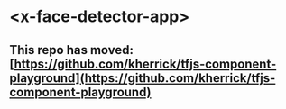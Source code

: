 # \<x-face-detector-app>

## This repo has moved: [https://github.com/kherrick/tfjs-component-playground](https://github.com/kherrick/tfjs-component-playground)
